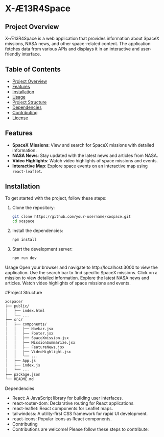 # X-Æ13R4Space

## Project Overview

X-Æ13R4Space is a web application that provides information about SpaceX missions, NASA news, and other space-related content. The application fetches data from various APIs and displays it in an interactive and user-friendly interface.

## Table of Contents

- [Project Overview](#project-overview)
- [Features](#features)
- [Installation](#installation)
- [Usage](#usage)
- [Project Structure](#project-structure)
- [Dependencies](#dependencies)
- [Contributing](#contributing)
- [License](#license)

## Features

- **SpaceX Missions**: View and search for SpaceX missions with detailed information.
- **NASA News**: Stay updated with the latest news and articles from NASA.
- **Video Highlights**: Watch video highlights of space missions and events.
- **Interactive Map**: Explore space events on an interactive map using `react-leaflet`.

## Installation

To get started with the project, follow these steps:

1. Clone the repository:
   ```sh
   git clone https://github.com/your-username/xospace.git
   cd xospace
2. Install the dependencies:
   ```sh
   npm install
3. Start the development server:
   ```sh
   npm run dev

Usage
Open your browser and navigate to http://localhost:3000 to view the application.
Use the search bar to find specific SpaceX missions.
Click on a mission to view detailed information.
Explore the latest NASA news and articles.
Watch video highlights of space missions and events.

#Project Structure
```sh
xospace/
├── public/
│   ├── index.html
│   └── ...
├── src/
│   ├── components/
│   │   ├── Navbar.jsx
│   │   ├── Footer.jsx
│   │   ├── SpaceXmission.jsx
│   │   ├── MissionSummarize.jsx
│   │   ├── FeatureNews.jsx
│   │   ├── VideoHighlight.jsx
│   │   └── ...
│   ├── App.js
│   ├── index.js
│   └── ...
├── package.json
└── README.md

```
Dependencies
- React: A JavaScript library for building user interfaces.
- react-router-dom: Declarative routing for React applications.
- react-leaflet: React components for Leaflet maps.
- tailwindcss: A utility-first CSS framework for rapid UI development.
- react-icons: Popular icons as React components.
- Contributing
- Contributions are welcome! Please follow these steps to contribute:  
